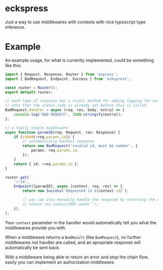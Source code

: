 # eckspress

Just a way to use middlewares with contexts with nice typescript type inference.

# Example

An example usage, for what is currently implemented, could be something like this:

```typescript
import { Request, Response, Router } from 'express';
import { BadRequest, Endpoint, Success } from 'eckspress';

const router = Router();
export default router;

// each type of response has a static method for adding logging for example
// note that the status code is already set before this is called
BadRequest.Handler = async (req, res, body, extra) => {
    console.log('BAD REQUEST', JSON.stringify(extra));
};

// a really simple middleware
async function paramID(req: Request, res: Response) {
    if (isNaN(+req.params.id)) {
        // automatically handles response
        return new BadRequest('invalid id, must be number', {
            params: req.params.id,
        });
    }
    return { id: +req.params.id };
}

router.get(
    '/:id',
    Endpoint([paramID], async (context, req, res) => {
        return new Success(`Requested id ${context.id}`);

        // you can also manually handle the response by returning the express.Response instance:
        // return res.status(200).send(``);
    }),
);
```

Your `context` parameter in the handler would automatically tell you what the middlewares provide you with.

When a middleware returns a `BadResult` (like `BadRequest`), no further middlewares not handler are called, and an apropriate response will automatically be sent back.

With a middleware being able to return an error and stop the chain flow, easily you can implement an authorization middleware.
